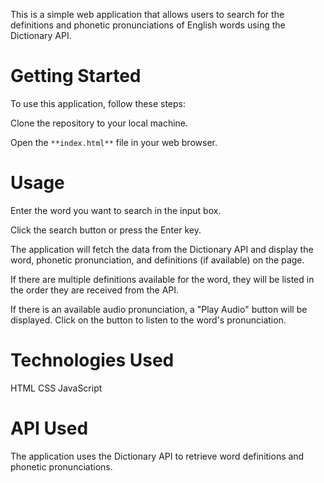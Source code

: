 This is a simple web application that allows users to search for the definitions and phonetic pronunciations of English words using the Dictionary API.

# Getting Started
To use this application, follow these steps:

Clone the repository to your local machine.

Open the `**index.html**` file in your web browser.

# Usage
Enter the word you want to search in the input box.

Click the search button or press the Enter key.

The application will fetch the data from the Dictionary API and display the word, phonetic pronunciation, and definitions (if available) on the page.

If there are multiple definitions available for the word, they will be listed in the order they are received from the API.

If there is an available audio pronunciation, a "Play Audio" button will be displayed. Click on the button to listen to the word's pronunciation.

# Technologies Used
HTML
CSS
JavaScript

# API Used
The application uses the Dictionary API to retrieve word definitions and phonetic pronunciations.